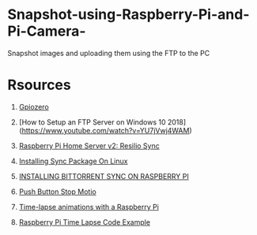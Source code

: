 # Snapshot-using-Raspberry-Pi-and-Pi-Camera-
Snapshot images and uploading them using the FTP to the PC

# Rsources

1. [Gpiozero](https://gpiozero.readthedocs.io/en/stable/recipes.html)

2. [How to Setup an FTP Server on Windows 10 2018] (https://www.youtube.com/watch?v=YU7jVwj4WAM)

3. [Raspberry Pi Home Server v2: Resilio Sync](https://melgrubb.com/2016/12/11/rphs-v2-btsync/)

4. [Installing Sync Package On Linux](https://help.resilio.com/hc/en-us/articles/206178924)

5. [INSTALLING BITTORRENT SYNC ON RASPBERRY PI](https://www.johannesbader.ch/2014/05/installing-bittorrent-sync-on-raspberry-pi/)

6. [Push Button Stop Motio](https://projects.raspberrypi.org/en/projects/push-button-stop-motion)

7. [Time-lapse animations with a Raspberry Pi](https://projects.raspberrypi.org/en/projects/timelapse-setup)

8. [Raspberry Pi Time Lapse Code Example](http://www.averagemanvsraspberrypi.com/2014/11/raspberry-pi-time-lapse-code.html)
